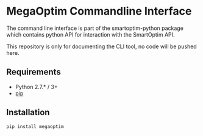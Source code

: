 # MegaOptim Commandline Interface

The command line interface is part of the smartoptim-python package which contains python API for interaction with the SmartOptim API.

This repository is only for documenting the CLI tool, no code will be pushed here.

## Requirements

* Python 2.7.* / 3+
* [pip](https://pypi.org/project/pip/)

## Installation

```
pip install megaoptim
```
